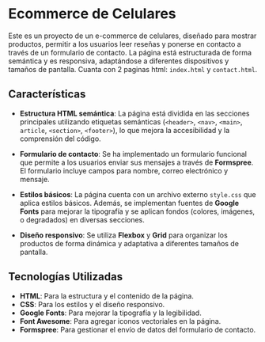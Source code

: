 # Ecommerce de Celulares 

Este es un proyecto de un e-commerce de celulares, diseñado para mostrar productos, permitir a los usuarios leer reseñas y ponerse en contacto a través de un formulario de contacto. La página está estructurada de forma semántica y es responsiva, adaptándose a diferentes dispositivos y tamaños de pantalla.
Cuanta con 2 paginas html: `index.html` y `contact.html`.

## Características

- **Estructura HTML semántica**: La página está dividida en las secciones principales utilizando etiquetas semánticas (`<header>`, `<nav>`, `<main>`, `article`, `<section>`, `<footer>`), lo que mejora la accesibilidad y la comprensión del código.
  
- **Formulario de contacto**: Se ha implementado un formulario funcional que permite a los usuarios enviar sus mensajes a través de **Formspree**. El formulario incluye campos para nombre, correo electrónico y mensaje.

- **Estilos básicos**: La página cuenta con un archivo externo `style.css` que aplica estilos básicos. Además, se implementan fuentes de **Google Fonts** para mejorar la tipografía y se aplican fondos (colores, imágenes, o degradados) en diversas secciones.

- **Diseño responsivo**: Se utiliza **Flexbox** y **Grid** para organizar los productos de forma dinámica y adaptativa a diferentes tamaños de pantalla.

## Tecnologías Utilizadas

- **HTML**: Para la estructura y el contenido de la página.
- **CSS**: Para los estilos y el diseño responsivo.
- **Google Fonts**: Para mejorar la tipografía y la legibilidad.
- **Font Awesome**: Para agregar iconos vectoriales en la página.
- **Formspree**: Para gestionar el envío de datos del formulario de contacto.